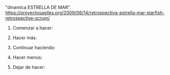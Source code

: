 "dinamica ESTRELLA DE MAR"
https://proyectosagiles.org/2009/06/14/retrospectiva-estrella-mar-starfish-retrospective-scrum/


1. Comenzar a hacer:


2. Hacer más:


3. Continuar haciendo:


4. Hacer menos:


5. Dejar de hacer:

